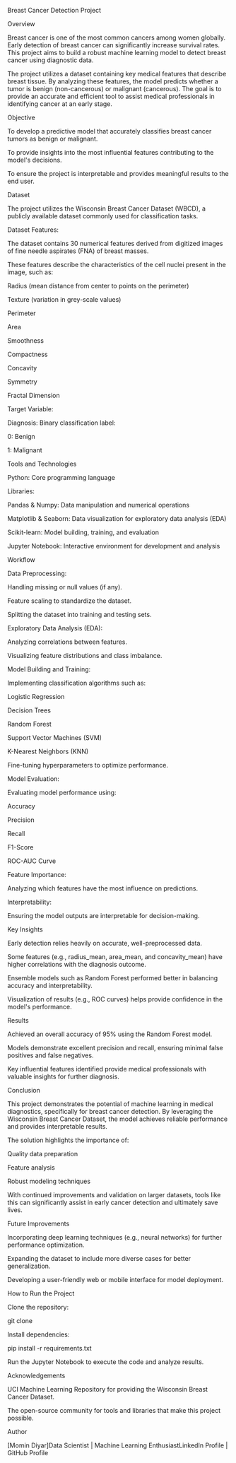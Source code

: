 Breast Cancer Detection Project

Overview

Breast cancer is one of the most common cancers among women globally. Early detection of breast cancer can significantly increase survival rates. This project aims to build a robust machine learning model to detect breast cancer using diagnostic data.

The project utilizes a dataset containing key medical features that describe breast tissue. By analyzing these features, the model predicts whether a tumor is benign (non-cancerous) or malignant (cancerous). The goal is to provide an accurate and efficient tool to assist medical professionals in identifying cancer at an early stage.

Objective

To develop a predictive model that accurately classifies breast cancer tumors as benign or malignant.

To provide insights into the most influential features contributing to the model's decisions.

To ensure the project is interpretable and provides meaningful results to the end user.

Dataset

The project utilizes the Wisconsin Breast Cancer Dataset (WBCD), a publicly available dataset commonly used for classification tasks.

Dataset Features:

The dataset contains 30 numerical features derived from digitized images of fine needle aspirates (FNA) of breast masses.

These features describe the characteristics of the cell nuclei present in the image, such as:

Radius (mean distance from center to points on the perimeter)

Texture (variation in grey-scale values)

Perimeter

Area

Smoothness

Compactness

Concavity

Symmetry

Fractal Dimension

Target Variable:

Diagnosis: Binary classification label:

0: Benign

1: Malignant

Tools and Technologies

Python: Core programming language

Libraries:

Pandas & Numpy: Data manipulation and numerical operations

Matplotlib & Seaborn: Data visualization for exploratory data analysis (EDA)

Scikit-learn: Model building, training, and evaluation

Jupyter Notebook: Interactive environment for development and analysis

Workflow

Data Preprocessing:

Handling missing or null values (if any).

Feature scaling to standardize the dataset.

Splitting the dataset into training and testing sets.

Exploratory Data Analysis (EDA):

Analyzing correlations between features.

Visualizing feature distributions and class imbalance.

Model Building and Training:

Implementing classification algorithms such as:

Logistic Regression

Decision Trees

Random Forest

Support Vector Machines (SVM)

K-Nearest Neighbors (KNN)

Fine-tuning hyperparameters to optimize performance.

Model Evaluation:

Evaluating model performance using:

Accuracy

Precision

Recall

F1-Score

ROC-AUC Curve

Feature Importance:

Analyzing which features have the most influence on predictions.

Interpretability:

Ensuring the model outputs are interpretable for decision-making.

Key Insights

Early detection relies heavily on accurate, well-preprocessed data.

Some features (e.g., radius_mean, area_mean, and concavity_mean) have higher correlations with the diagnosis outcome.

Ensemble models such as Random Forest performed better in balancing accuracy and interpretability.

Visualization of results (e.g., ROC curves) helps provide confidence in the model's performance.

Results

Achieved an overall accuracy of 95% using the Random Forest model.

Models demonstrate excellent precision and recall, ensuring minimal false positives and false negatives.

Key influential features identified provide medical professionals with valuable insights for further diagnosis.

Conclusion

This project demonstrates the potential of machine learning in medical diagnostics, specifically for breast cancer detection. By leveraging the Wisconsin Breast Cancer Dataset, the model achieves reliable performance and provides interpretable results.

The solution highlights the importance of:

Quality data preparation

Feature analysis

Robust modeling techniques

With continued improvements and validation on larger datasets, tools like this can significantly assist in early cancer detection and ultimately save lives.

Future Improvements

Incorporating deep learning techniques (e.g., neural networks) for further performance optimization.

Expanding the dataset to include more diverse cases for better generalization.

Developing a user-friendly web or mobile interface for model deployment.

How to Run the Project

Clone the repository:

git clone <repository-link>

Install dependencies:

pip install -r requirements.txt

Run the Jupyter Notebook to execute the code and analyze results.

Acknowledgements

UCI Machine Learning Repository for providing the Wisconsin Breast Cancer Dataset.

The open-source community for tools and libraries that make this project possible.

Author

[Momin Diyar]Data Scientist | Machine Learning EnthusiastLinkedIn Profile | GitHub Profile
